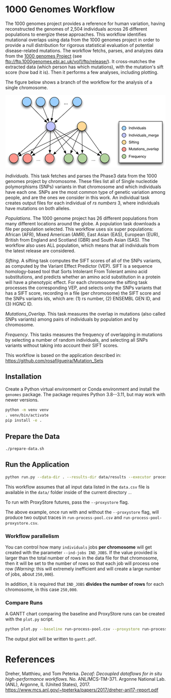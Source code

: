 # 1000 Genomes Workflow

The 1000 genomes project provides a reference for human variation, having reconstructed the genomes of 2,504 individuals across 26 different populations to energize these approaches. This workflow identifies mutational overlaps using data from the 1000 genomes project in order to provide a null distribution for rigorous statistical evaluation of potential disease-related mutations. The workflow fetchs, parses, and analyzes data from the [1000 genomes Project](https://www.internationalgenome.org) (see ftp://ftp.1000genomes.ebi.ac.uk/vol1/ftp/release/). It cross-matches the extracted data (which person has which mutations), with the mutation's sift score (how bad it is). Then it performs a few analyses, including plotting.

The figure below shows a branch of the workflow for the analysis of a single chromosome.

<p align="center">
  <img src="workflow.png?raw=true" width="600">
</p>

_Individuals_. This task fetches and parses the Phase3 data from the 1000 genomes project by chromosome. These files list all of Single nucleotide polymorphisms (SNPs) variants in that chromosome and which individuals have each one. SNPs are the most common type of genetic variation among people, and are the ones we consider in this work. An individual task creates output files for each individual of _rs numbers_ 3, where individuals have mutations on both alleles.

_Populations_. The 1000 genome project has 26 different populations from many different locations around the globe. A population task downloads a file per population selected. This workflow uses six super populations: African (AFR), Mixed American (AMR), East Asian (EAS), European (EUR), British from England and Scotland (GBR) and South Asian (SAS). The workflow also uses ALL population, which means that all individuals from the latest release are considered.

_Sifting_. A sifting task computes the SIFT scores of all of the SNPs variants, as computed by the Variant Effect Predictor (VEP). SIFT is a sequence homology-based tool that Sorts Intolerant From Tolerant amino acid substitutions, and predicts whether an amino acid substitution in a protein will have a phenotypic effect. For each chromosome the sifting task processes the corresponding VEP, and selects only the SNPs variants that has a SIFT score, recording in a file (per chromosome) the SIFT score and the SNPs variants ids, which are: (1) rs number, (2) ENSEMBL GEN ID, and (3) HGNC ID.

_Mutations_Overlap_. This task measures the overlap in mutations (also called SNPs variants) among pairs of individuals by population and by chromosome.

_Frequency_. This tasks measures the frequency of overlapping in mutations by selecting a number of random individuals, and selecting all SNPs variants without taking into account their SIFT scores.


This workflow is based on the application described in: https://github.com/rosafilgueira/Mutation_Sets

## Installation

Create a Python virtual environment or Conda environment and install the `genomes` package.
The package requires Python 3.8--3.11, but may work with newer versions.

```bash
python -m venv venv
. venv/bin/activate
pip install -e .
```

## Prepare the Data

```bash
./prepare-data.sh
```

## Run the Application

```bash
python run.py --data-dir . --results-dir data/results --executor process-pool --fraction 0.05 --ind-jobs 25 --workers 32
```
This workflow assumes that all input data listed in the `data.csv` file is available in the `data/` folder inside of the current directory `.`.

To run with ProxyStore futures, pass the `--proxystore` flag.

The above example, once run with and without the `--proxystore` flag, will produce two output traces in `run-process-pool.csv` and `run-process-pool-proxystore.csv`.

### Workflow parallelism

You can control how many `individuals` jobs **per chromosome** will get created with the parameter `--ind-jobs IND_JOBS`.
If the value provided is larger than the total number of rows in the data file for that chromosome, then it will be set to the number of rows so that each job will process one row (_Warning_: this will extremely inefficient and will create a large number of jobs, about `250,000`).

In addition, it is required that `IND_JOBS` **divides the number of rows** for each chromosome, in this case `250,000`.

### Compare Runs

A GANTT chart comparing the baseline and ProxyStore runs can be created with the `plot.py` script.
```bash
python plot.py --baseline run-process-pool.csv --proxystore run-process-pool-proxystore.csv --output gantt.pdf
```
The output plot will be written to `gantt.pdf`.

# References

Dreher, Matthieu, and Tom Peterka. _Decaf: Decoupled dataflows for in situ high-performance workflows._ No. ANL/MCS-TM-371. Argonne National Lab.(ANL), Argonne, IL (United States), 2017. https://www.mcs.anl.gov/~tpeterka/papers/2017/dreher-anl17-report.pdf
